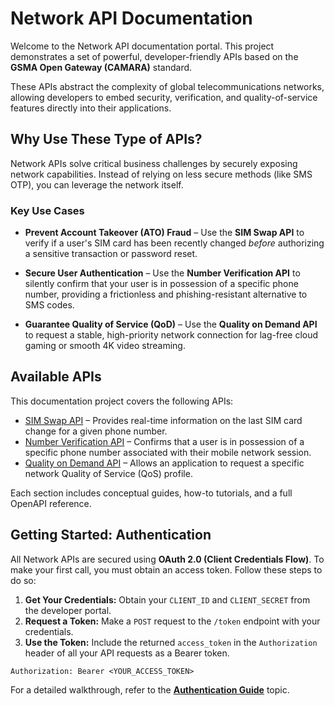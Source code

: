 # Network API Documentation

Welcome to the Network API documentation portal. This project demonstrates a set of powerful, developer-friendly APIs based on the **GSMA Open Gateway (CAMARA)** standard.

These APIs abstract the complexity of global telecommunications networks, allowing developers to embed security, verification, and quality-of-service features directly into their applications.

## Why Use These Type of APIs?

Network APIs solve critical business challenges by securely exposing network capabilities. Instead of relying on less secure methods (like SMS OTP), you can leverage the network itself.

### Key Use Cases

- **Prevent Account Takeover (ATO) Fraud** – Use the **SIM Swap API** to verify if a user's SIM card has been recently changed *before* authorizing a sensitive transaction or password reset.

- **Secure User Authentication** – Use the **Number Verification API** to silently confirm that your user is in possession of a specific phone number, providing a frictionless and phishing-resistant alternative to SMS codes.

- **Guarantee Quality of Service (QoD)** – Use the **Quality on Demand API** to request a stable, high-priority network connection for lag-free cloud gaming or smooth 4K video streaming.

## Available APIs

This documentation project covers the following APIs:

- [SIM Swap API](./sim-swap-api.md) – Provides real-time information on the last SIM card change for a given phone number.
- [Number Verification API](./number-verification-api.md) – Confirms that a user is in possession of a specific phone number associated with their mobile network session.
- [Quality on Demand API](./qod-api.md) – Allows an application to request a specific network Quality of Service (QoS) profile.

Each section includes conceptual guides, how-to tutorials, and a full OpenAPI reference.

## Getting Started: Authentication

All Network APIs are secured using **OAuth 2.0 (Client Credentials Flow)**. To make your first call, you must obtain an access token. Follow these steps to do so:

1.  **Get Your Credentials:** Obtain your `CLIENT_ID` and `CLIENT_SECRET` from the developer portal.
2.  **Request a Token:** Make a `POST` request to the `/token` endpoint with your credentials.
3.  **Use the Token:** Include the returned `access_token` in the `Authorization` header of all your API requests as a Bearer token.

`Authorization: Bearer <YOUR_ACCESS_TOKEN>`

For a detailed walkthrough, refer to the **[Authentication Guide](./authentication.md)** topic.